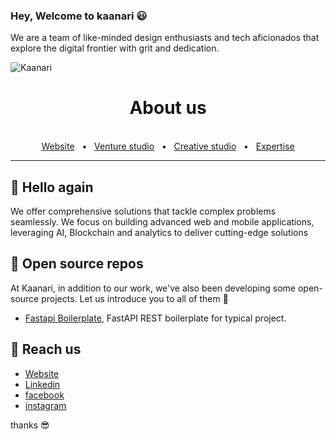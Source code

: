 ### Hey, Welcome to kaanari 😃

We are a team of like-minded design enthusiasts and tech aficionados that explore the digital frontier with grit and dedication.

![Kaanari](https://pbs.twimg.com/profile_banners/1483003278623453185/1643124849/1500x500)

<div align="center">
  <h1>About us</h1>
  <br />
  <a href="https://kaanari.com/">Website</a>
  <span>&nbsp;&nbsp;•&nbsp;&nbsp;</span>
   <a href="https://kaanari.com/ventures/">Venture studio</a>
  <span>&nbsp;&nbsp;•&nbsp;&nbsp;</span>
   <a href="https://kaanari.com/work/">Creative studio</a>
  <span>&nbsp;&nbsp;•&nbsp;&nbsp;</span>
   <a href="https://kaanari.com/expertise/">Expertise</a>
  <br />
  <hr />
</div>

## 👋 Hello again  

We offer comprehensive solutions that tackle complex problems seamlessly. We focus on building advanced web and mobile applications, leveraging AI, Blockchain and analytics to deliver cutting-edge solutions

## 🧙 Open source repos 
At Kaanari, in addition to our work, we've also been developing some open-source projects. Let us introduce you to all of them 🚀

- [Fastapi Boilerplate](https://github.com/kaanari-tech/fastapi-boilerplate), FastAPI REST boilerplate for typical project.

## 👋 Reach us

-   [Website](https://kaanari.com/)
-   [Linkedin](https://www.linkedin.com/company/kaanari/)
-   [facebook](https://www.facebook.com/kaanarigroup)
-   [instagram](https://www.instagram.com/kaanari.group/)

thanks 😎
